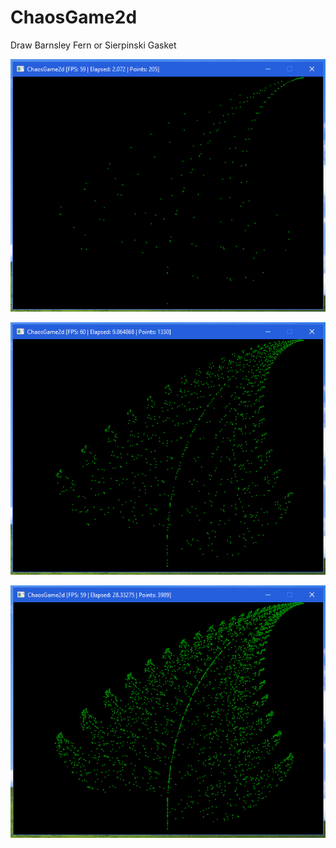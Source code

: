 # ChaosGame2d

Draw Barnsley Fern or Sierpinski Gasket

![image](screenshot1.png)

![image](screenshot2.png)

![image](screenshot3.png)
